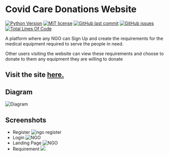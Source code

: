 # Covid Care Donations Website
[![Python Version](https://img.shields.io/badge/python-%3E%3D%20v3.6-blue)](https://github.com/daksh2k/cov-web)
[![MIT license](https://img.shields.io/badge/License-MIT-blue.svg)](https://github.com/daksh2k/cov-web/blob/master/LICENSE)
[![GitHub last commit](https://img.shields.io/github/last-commit/daksh2k/cov-web)](https://github.com/daksh2k/cov-web)
[![GitHub issues](https://img.shields.io/github/issues/daksh2k/cov-web)](https://github.com/daksh2k/cov-web/issues)
[![Total Lines Of Code](https://tokei.rs/b1/github/daksh2k/cov-web)](https://github.com/miraclx/freyr-js)

A platform where any NGO can Sign Up and create the requirements for the medical equipment required to serve the people in need.

Other users visiting the website can view these requirements and choose to donate to them any equipment they are willing to donate
## Visit the site [here.](https://cov-web.herokuapp.com/)

## Diagram
![Diagram](https://i.imgur.com/LZrE7pU.png) 

## Screenshots
- Register
  ![ngo register](https://i.imgur.com/c1isDvW.png)
- Login
  ![NGO](https://i.imgur.com/k4JFT9U.png)
- Landing Page
  ![NGO](https://i.imgur.com/btrLzUD.png)  
- Requirement
  ![](https://i.imgur.com/zCVqi9U.png)